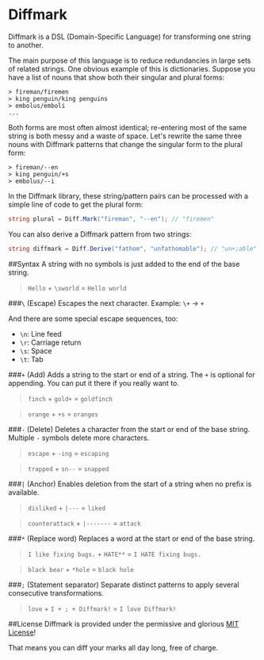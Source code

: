 Diffmark
========

Diffmark is a DSL (Domain-Specific Language) for transforming one string to another.

The main purpose of this language is to reduce redundancies in large sets of related strings.
One obvious example of this is dictionaries. Suppose you have a list of nouns that show both their singular and plural forms:
```
> fireman/firemen
> king penguin/king penguins
> embolus/emboli
...
```
Both forms are most often almost identical; re-entering most of the same string is both messy and a waste of space.
Let's rewrite the same three nouns with Diffmark patterns that change the singular form to the plural form:
```
> fireman/--en
> king penguin/+s
> embolus/--i
```
In the Diffmark library, these string/pattern pairs can be processed with a simple line of code to get the plural form:
```cs
string plural = Diff.Mark("fireman", "--en"); // "firemen"
```
You can also derive a Diffmark pattern from two strings:
```cs
string diffmark = Diff.Derive("fathom", "unfathomable"); // "un+;able"
```

##Syntax
A string with no symbols is just added to the end of the base string.

> `Hello` + `\sworld` = `Hello world`

###`\` (Escape)
Escapes the next character. Example: `\+` -> `+`

And there are some special escape sequences, too:
* `\n`: Line feed
* `\r`: Carriage return
* `\s`: Space
* `\t`: Tab

###`+` (Add)
Adds a string to the start or end of a string.
The `+` is optional for appending.
You can put it there if you really want to.

> `finch` + `gold+` = `goldfinch`

> `orange` + `+s` = `oranges`

###`-` (Delete)
Deletes a character from the start or end of the base string.
Multiple `-` symbols delete more characters.

> `escape` + `-ing` = `escaping`

> `trapped` + `sn--` = `snapped`

###`|` (Anchor)
Enables deletion from the start of a string when no prefix is available.

> `disliked` + `|---` = `liked`

> `counterattack` + `|-------` = `attack`

###`*` (Replace word)
Replaces a word at the start or end of the base string.

> `I like fixing bugs.` + `HATE**` = `I HATE fixing bugs.`

> `black bear` + `*hole` = `black hole`

###`;` (Statement separator)
Separate distinct patterns to apply several consecutive transformations.

> `love` + `I + ; + Diffmark!` = `I love Diffmark!`

##License
Diffmark is provided under the permissive and glorious [MIT License](https://github.com/TheBerkin/Diffmark/blob/master/LICENSE)!

That means you can diff your marks all day long, free of charge.
